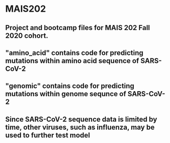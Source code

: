 # MAIS202
## Project and bootcamp files for MAIS 202 Fall 2020 cohort.
## "amino_acid" contains code for predicting mutations within amino acid sequence of SARS-CoV-2
## "genomic" contains code for predicting mutations within genome sequnce of SARS-CoV-2
## Since SARS-CoV-2 sequence data is limited by time, other viruses, such as influenza, may be used to further test model
